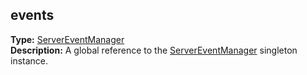 ## events

**Type:** [ServerEventManager](../servereventmanager)  
**Description:** A global reference to the [ServerEventManager](../servereventmanager) singleton instance.
